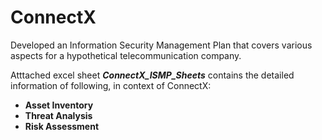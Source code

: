# ConnectX
Developed an Information Security Management Plan that covers various aspects for a hypothetical telecommunication company.

Atttached excel sheet ***ConnectX_ISMP_Sheets*** contains the detailed information of following, in context of ConnectX:
- **Asset Inventory**
- **Threat Analysis**
- **Risk Assessment**
